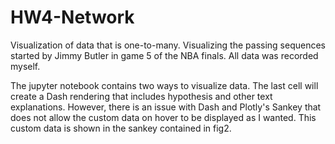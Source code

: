 # HW4-Network
Visualization of data that is one-to-many. Visualizing the passing sequences started by Jimmy Butler in game 5 of the NBA finals. All data was recorded myself.

The jupyter notebook contains two ways to visualize data. The last cell will create a Dash rendering that includes hypothesis and other text explanations. However, there is an issue with Dash and Plotly's Sankey that does not allow the custom data on hover to be displayed as I wanted. This custom data is shown in the sankey contained in fig2. 
